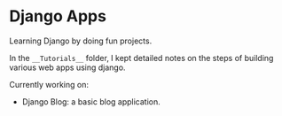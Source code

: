 # Django Apps

Learning Django by doing fun projects.

In the `__Tutorials__` folder, I kept detailed notes on the steps of building various web apps using django.

Currently working on:

- Django Blog: a basic blog application.
